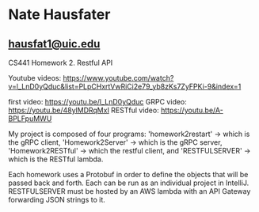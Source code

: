 # Nate Hausfater
## hausfat1@uic.edu
CS441 Homework 2. Restful API

Youtube videos: https://www.youtube.com/watch?v=l_LnD0yQduc&list=PLpCHxrtVwRiCi2e79_yb8zKs7ZyFPKi-9&index=1

first video: https://youtu.be/l_LnD0yQduc
GRPC video: https://youtu.be/48ylMDRqMxI
RESTful video: https://youtu.be/A-BPLFpuMWU



My project is composed of four programs: 'homework2restart' -> which is the gRPC client, 'Homework2Server' -> which is the gRPC server, 'Homework2RESTful' -> which the restful client, and 'RESTFULSERVER' -> which is the RESTful lambda.

Each homework uses a Protobuf in order to define the objects that will be passed back and forth. Each can be run as an individual project in IntelliJ. RESTFULSERVER must be hosted by an AWS lambda with an API Gateway forwarding JSON strings to it.
